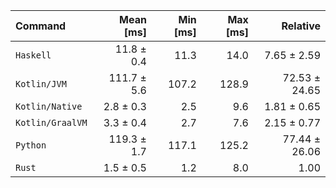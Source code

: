 | Command | Mean [ms] | Min [ms] | Max [ms] | Relative |
|:---|---:|---:|---:|---:|
| `Haskell` | 11.8 ± 0.4 | 11.3 | 14.0 | 7.65 ± 2.59 |
| `Kotlin/JVM` | 111.7 ± 5.6 | 107.2 | 128.9 | 72.53 ± 24.65 |
| `Kotlin/Native` | 2.8 ± 0.3 | 2.5 | 9.6 | 1.81 ± 0.65 |
| `Kotlin/GraalVM` | 3.3 ± 0.4 | 2.7 | 7.6 | 2.15 ± 0.77 |
| `Python` | 119.3 ± 1.7 | 117.1 | 125.2 | 77.44 ± 26.06 |
| `Rust` | 1.5 ± 0.5 | 1.2 | 8.0 | 1.00 |
